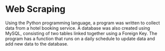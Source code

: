 # Web Scraping
Using the Python programming language, a program was written to collect data from a hotel booking service. A database was also created using MySQL, consisting of two tables linked together using a Foreign Key. The program has a function that runs on a daily schedule to update data and add new data to the database.

